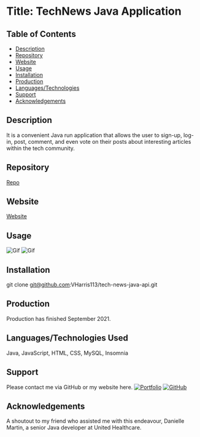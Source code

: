 # Title: TechNews Java Application

## Table of Contents
- [Description](#description)
- [Repository](#repository)
- [Website](#website)
- [Usage](#usage)
- [Installation](#installation)
- [Production](#production)
- [Languages/Technologies](#languages/technology)
- [Support](#support)
- [Acknowledgements](#acknowledgements)

## Description
It is a convenient Java run application that allows the user to sign-up, log-in, post, comment, and even vote on their posts about interesting articles within the tech community.

## Repository
[Repo](https://github.com/VHarris113/tech-news-java-api)

## Website
[Website](https://cc-java-api-11.herokuapp.com/)

## Usage

![Gif]()
![Gif]()

## Installation
git clone git@github.com:VHarris113/tech-news-java-api.git

## Production
Production has finished September 2021.

## Languages/Technologies Used
Java, JavaScript, HTML, CSS, MySQL, Insomnia

## Support
Please contact me via GitHub or my website here.
[![Portfolio]()](https://vharris113.github.io/vharris-portfolio/)
[![GitHub]()](https://github.com/VHarris113)


## Acknowledgements
A shoutout to my friend who assisted me with this endeavour, Danielle Martin, a senior Java developer at United Healthcare.
